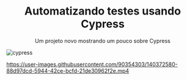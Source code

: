 
<h1 align="center">Automatizando testes usando Cypress </h1>
<p align="center">Um projeto novo mostrando um pouco sobre Cypress</p>


![cypress](https://user-images.githubusercontent.com/90354303/140431844-28a6cf69-f5e7-4f4d-baaa-e530ccaa1f8c.png)






https://user-images.githubusercontent.com/90354303/140372580-88d97dcd-5944-42ce-bcfd-21de30962f2e.mp4

